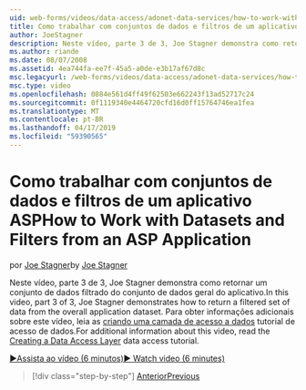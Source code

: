 ```yaml
---
uid: web-forms/videos/data-access/adonet-data-services/how-to-work-with-datasets-and-filters-from-an-asp-application
title: Como trabalhar com conjuntos de dados e filtros de um aplicativo ASP | Microsoft Docs
author: JoeStagner
description: Neste vídeo, parte 3 de 3, Joe Stagner demonstra como retornar um conjunto de dados filtrado do conjunto de dados geral do aplicativo. Para ab informações adicionais...
ms.author: riande
ms.date: 08/07/2008
ms.assetid: 4ea744fa-ee7f-45a5-a0de-e3b17af67d8c
msc.legacyurl: /web-forms/videos/data-access/adonet-data-services/how-to-work-with-datasets-and-filters-from-an-asp-application
msc.type: video
ms.openlocfilehash: 0884e561d4ff49f62503e662243f13ad52717c24
ms.sourcegitcommit: 0f1119340e4464720cfd16d0ff15764746ea1fea
ms.translationtype: MT
ms.contentlocale: pt-BR
ms.lasthandoff: 04/17/2019
ms.locfileid: "59390565"
---
```

# <a name="how-to-work-with-datasets-and-filters-from-an-asp-application"></a><span data-ttu-id="7a70c-104">Como trabalhar com conjuntos de dados e filtros de um aplicativo ASP</span><span class="sxs-lookup"><span data-stu-id="7a70c-104">How to Work with Datasets and Filters from an ASP Application</span></span>

<span data-ttu-id="7a70c-105">por [Joe Stagner](https://github.com/JoeStagner)</span><span class="sxs-lookup"><span data-stu-id="7a70c-105">by [Joe Stagner](https://github.com/JoeStagner)</span></span>

<span data-ttu-id="7a70c-106">Neste vídeo, parte 3 de 3, Joe Stagner demonstra como retornar um conjunto de dados filtrado do conjunto de dados geral do aplicativo.</span><span class="sxs-lookup"><span data-stu-id="7a70c-106">In this video, part 3 of 3, Joe Stagner demonstrates how to return a filtered set of data from the overall application dataset.</span></span> <span data-ttu-id="7a70c-107">Para obter informações adicionais sobre este vídeo, leia as [criando uma camada de acesso a dados](../../../overview/data-access/introduction/creating-a-data-access-layer-vb.md) tutorial de acesso de dados.</span><span class="sxs-lookup"><span data-stu-id="7a70c-107">For additional information about this video, read the [Creating a Data Access Layer](../../../overview/data-access/introduction/creating-a-data-access-layer-vb.md) data access tutorial.</span></span>

[<span data-ttu-id="7a70c-108">&#9654;Assista ao vídeo (6 minutos)</span><span class="sxs-lookup"><span data-stu-id="7a70c-108">&#9654; Watch video (6 minutes)</span></span>](https://channel9.msdn.com/Blogs/ASP-NET-Site-Videos/how-to-work-with-datasets-and-filters-from-an-asp-application)

> [!div class="step-by-step"]
> [<span data-ttu-id="7a70c-109">Anterior</span><span class="sxs-lookup"><span data-stu-id="7a70c-109">Previous</span></span>](how-to-manually-bind-a-dataset-to-a-datagrid.md)
